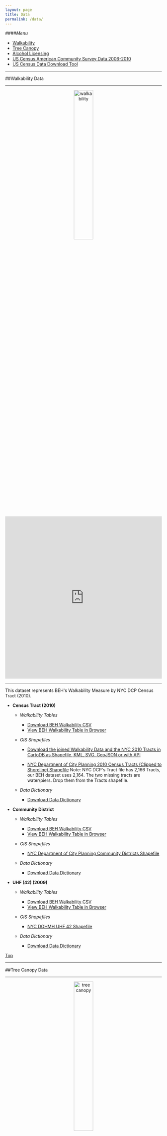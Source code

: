 ```yaml
---
layout: page
title: Data
permalink: /data/
---
```


####<a name="top"></a>*Menu*
* [Walkability](#walk)
* [Tree Canopy](#tree)
* [Alcohol Licensing](#alcohol)
* [US Census American Community Survey Data 2006-2010](#acs0610)
* [US Census Data Download Tool](#census)
<!--* [FAQ]()-->
  
---

##<a name="walk"></a>Walkability Data


---

<center><img src="https://raw.githubusercontent.com/beh-gis/beh-gis.github.com/master/img/walkability_tract_legend_clip.png" width="35%" height="35%" alt="walkability"/></center>

<iframe width='100%' height='520' frameborder='0' src='http://dms2203.cartodb.com/viz/a7e9cb92-9b52-11e4-b578-0e9d821ea90d/embed_map' allowfullscreen webkitallowfullscreen mozallowfullscreen oallowfullscreen msallowfullscreen></iframe>


---

This dataset represents BEH's Walkability Measure by NYC DCP Census Tract (2010).
			
* **Census Tract (2010)**
	
	* *Walkability Tables*
		
		* [Download BEH Walkability CSV](https://raw.githubusercontent.com/nygeog/beh_public/master/data/walkability/data/t10_walkability_recalc.csv)
		* [View BEH Walkability Table in Browser](https://github.com/nygeog/beh_public/blob/master/data/walkability/data/t10_walkability_recalc.csv)
			
	* *GIS Shapefiles*
	
		* [Download the joined Walkability Data and the NYC 2010 Tracts in CartoDB as Shapefile, KML, SVG, GeoJSON or with API](https://dms2203.cartodb.com/tables/nyct2010_walkability)
		
		* [NYC Department of City Planning 2010 Census Tracts (Clipped to Shoreline) Shapefile](http://www.nyc.gov/html/dcp/download/bytes/nyct2010_14d.zip) Note: NYC DCP's Tract file has 2,166 Tracts, our BEH dataset uses 2,164. The two missing tracts are water/piers. Drop them from the Tracts shapefile.
			
	* *Data Dictionary*
		
		* [Download Data Dictionary](https://github.com/nygeog/beh_public/blob/master/data/walkability/docs/walkability-gis-codebook-2010-tracts-20150112.pdf?raw=true)
			
* **Community District**
	
	* *Walkability Tables*
		
		* [Download BEH Walkability CSV](https://raw.githubusercontent.com/nygeog/beh_public/master/data/walkability/data/comdist_gis_metrics_11dec2014.csv)
		* [View BEH Walkability Table in Browser](https://github.com/nygeog/beh_public/blob/master/data/walkability/data/comdist_gis_metrics_11dec2014.csv)
			
	* *GIS Shapefiles*
		
		* [NYC Department of City Planning Community Districts Shapefile](http://www.nyc.gov/html/dcp/download/bytes/nycd_14d.zip)
			
	* *Data Dictionary*
		
		* [Download Data Dictionary](https://github.com/nygeog/beh_public/blob/master/data/walkability/docs/GIS-Codebook-CommunityDistricts-12dec2014.pdf?raw=true)
			
* **UHF (42) (2009)**
	
	* *Walkability Tables*
		
		* [Download BEH Walkability CSV](https://raw.githubusercontent.com/nygeog/beh_public/master/data/walkability/data/uhf42_gis_metrics_11dec2014.csv)
		* [View BEH Walkability Table in Browser](https://github.com/nygeog/beh_public/blob/master/data/walkability/data/uhf42_gis_metrics_11dec2014.csv)
			
	* *GIS Shapefiles*
		
		* [NYC DOHMH UHF 42 Shapefile](https://www1.nyc.gov/html/doh/downloads/zip/uhf42_dohmh_2009.zip)
			
	* *Data Dictionary*
		
		* [Download Data Dictionary](https://github.com/nygeog/beh_public/blob/master/data/walkability/docs/GIS-Codebook-UHF42-12dec2014.pdf?raw=true)
	
[Top](#top)	



---

##<a name="tree"></a>Tree Canopy Data

---

<center><img src="https://raw.githubusercontent.com/beh-gis/beh-gis.github.com/master/img/tree_canopy_tract_legend_clip.png" width="35%" height="35%" alt="tree canopy"/></center>

<iframe width='100%' height='520' frameborder='0' src='http://dms2203.cartodb.com/viz/8ea73f6c-ab1e-11e4-9f73-0e0c41326911/embed_map' allowfullscreen webkitallowfullscreen mozallowfullscreen oallowfullscreen msallowfullscreen></iframe>

---

This dataset represents the percent of the NYC DCP Census Tract (2010) covered by Tree Canopy. 

* **Census Tract (2010)**
	
	* *Tree Canopy Tables*
		
		* [Download BEH Tree Canopy CSV](https://raw.githubusercontent.com/nygeog/beh_public/master/data/tree_canopy/data/ct10_tree_canopy.csv)
		* [View BEH Tree Canopy Table in Browser](https://github.com/nygeog/beh_public/blob/master/data/tree_canopy/data/ct10_tree_canopy.csv)
			
	* *GIS Shapefiles*
		* [Download the joined Tree Canopy Data and the NYC 2010 Tracts in CartoDB as Shapefile, KML, SVG, GeoJSON or with API](http://dms2203.cartodb.com/tables/ct10_tree_canopy/public)
		
		
		* [NYC Department of City Planning 2010 Census Tracts (Clipped to Shoreline) Shapefile](http://www.nyc.gov/html/dcp/download/bytes/nyct2010_14d.zip) 

		
	* *Data Dictionary*
		
		Coming soon.
		<!--* [Download Data Dictionary](https://github.com/nygeog/beh_public/blob/master/data/walkability/docs/walkability-gis-codebook-2010-tracts-20150112.pdf?raw=true)-->
	

[Top](#top)		

---

##<a name="alcohol"></a>Alcohol License Data

---

<center><img src="https://raw.githubusercontent.com/beh-gis/beh-gis.github.com/master/img/alcohol_tract_legend_clip.png" width="35%" height="35%" alt="alcohol"/></center>

<iframe width='100%' height='520' frameborder='0' src='http://dms2203.cartodb.com/viz/b5f847d8-ab27-11e4-8da3-0e9d821ea90d/embed_map' allowfullscreen webkitallowfullscreen mozallowfullscreen oallowfullscreen msallowfullscreen></iframe>

---

This dataset represents count of Alcohol Licenses by NYC DCP Census Tract (2010) which BEH received via email 2013/04/21 from NY State Liquor Authority. 

* License Categories
	* 1 = On Premise
	* 2 = Off Premise
	* 3 = Wholesale
	* 4 = Pending
	* 5 = Disabled

* **Census Tract (2010)**
	
	* *Alcohol License Tables*
		
		* [Download Alcohol License Data CSV](https://raw.githubusercontent.com/nygeog/beh_public/master/data/alcohol_licenses/data/ct10_alcohol_licenses.csv)
		* [View Alcohol License Table in Browser](https://github.com/nygeog/beh_public/blob/master/data/alcohol_licenses/data/ct10_alcohol_licenses.csv)
			
	* *GIS Shapefiles*
		* [Download the joined Alcohol License Data and the NYC 2010 Tracts in CartoDB as Shapefile, KML, SVG, GeoJSON or with API](https://dms2203.cartodb.com/tables/ct10_alcohol_licenses/public)
		
		* [NYC Department of City Planning 2010 Census Tracts (Clipped to Shoreline) Shapefile](http://www.nyc.gov/html/dcp/download/bytes/nyct2010_14d.zip) 

		
	* *Data Dictionary*
		
		Coming soon.
		<!--* [Download Data Dictionary](https://github.com/nygeog/beh_public/blob/master/data/walkability/docs/walkability-gis-codebook-2010-tracts-20150112.pdf?raw=true)-->
	

[Top](#top)		

---

##<a name="acs0610"></a>US Census American Community Survey Data 2006-2010

---



This dataset represents US Census American Community Survey Data 2006-2010 by NYC DCP Census Tract (2010). 



* **Census Tract (2010)**
	
	* *US Census American Community Survey Data 2006-2010 Tables*
		
		* [Download US Census American Community Survey Data 2006-2010 CSV](https://raw.githubusercontent.com/nygeog/beh_public/master/data/acs_2006_10/ct10_acs_2006_2010.csv) 
		
			
	* *GIS Shapefiles*
		<!--* [Download the joined Alcohol License Data and the NYC 2010 Tracts in CartoDB as Shapefile, KML, SVG, GeoJSON or with API](https://dms2203.cartodb.com/tables/ct10_alcohol_licenses/public)-->
		
		* [NYC Department of City Planning 2010 Census Tracts (Clipped to Shoreline) Shapefile](http://www.nyc.gov/html/dcp/download/bytes/nyct2010_14d.zip) 

		
	* *Data Dictionary*
		
		* [Download Data Dictionary](https://github.com/nygeog/beh_public/blob/master/data/acs_2006_10/Codebook-Tracts2010-ACS-2006-10.pdf?raw=true)
	

[Top](#top)		



---

##<a name="census"></a>BEH US Census Data API Download Tool (beta 0.1)

---

**[Download US Census Data to JSON via the BEH Census Data API Download Tool](http://beh-gis.github.io/pages/census_api)**

This tool is only available for the following Census Geography levels:

* Census Tract

This tool is only available for the following Census Variables:

* Total Population (or estimate for ACS)

**Note:** This tool is currently in development so please <a href="mailto:dms2203@cumc.columbia.edu?Subject=BEH-GIS%20Census%20Data%20API%20Download%20Tool%20Bug%20Alert" target="_top">report bugs or issues.</a>

JSON File Format Resources:
	
* [JSON.org](http://www.json.org/)
* [Using JSON in R](http://cran.r-project.org/web/packages/rjson/rjson.pdf)
* [Using JSON in Python](https://docs.python.org/2/library/json.html)

[Top](#top)	
